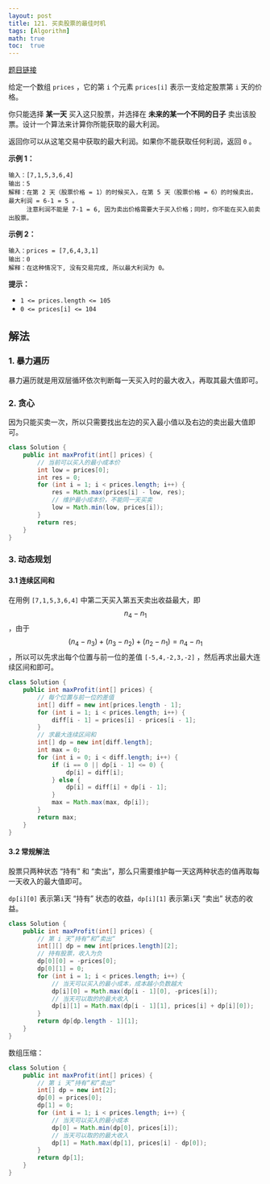 ```yaml
---
layout: post
title: 121. 买卖股票的最佳时机
tags: [Algorithm]
math: true
toc:  true
---
```


[题目链接](https://leetcode.cn/problems/best-time-to-buy-and-sell-stock/)

给定一个数组 `prices` ，它的第 `i` 个元素 `prices[i]` 表示一支给定股票第 `i` 天的价格。

你只能选择 **某一天** 买入这只股票，并选择在 **未来的某一个不同的日子** 卖出该股票。设计一个算法来计算你所能获取的最大利润。

返回你可以从这笔交易中获取的最大利润。如果你不能获取任何利润，返回 `0` 。

**示例 1：**

```
输入：[7,1,5,3,6,4]
输出：5
解释：在第 2 天（股票价格 = 1）的时候买入，在第 5 天（股票价格 = 6）的时候卖出，最大利润 = 6-1 = 5 。
     注意利润不能是 7-1 = 6, 因为卖出价格需要大于买入价格；同时，你不能在买入前卖出股票。
```

**示例 2：**

```
输入：prices = [7,6,4,3,1]
输出：0
解释：在这种情况下, 没有交易完成, 所以最大利润为 0。
```

**提示：**

- `1 <= prices.length <= 105`
- `0 <= prices[i] <= 104`

## 解法

### 1. 暴力遍历

暴力遍历就是用双层循环依次判断每一天买入时的最大收入，再取其最大值即可。

### 2. 贪心

因为只能买卖一次，所以只需要找出左边的买入最小值以及右边的卖出最大值即可。

```java
class Solution {
    public int maxProfit(int[] prices) {
        // 当前可以买入的最小成本价
        int low = prices[0];
        int res = 0;
        for (int i = 1; i < prices.length; i++) {
            res = Math.max(prices[i] - low, res);
            // 维护最小成本价，不能同一天买卖
            low = Math.min(low, prices[i]);
        }
        return res;
    }
}
```

### 3. 动态规划

#### 3.1 连续区间和

在用例 `[7,1,5,3,6,4]` 中第二天买入第五天卖出收益最大，即 $$n_4 - n_1$$，由于 $$(n_4 - n_3) + (n_3 - n_2) + (n_2 - n_1) = n_4 - n_1$$，所以可以先求出每个位置与前一位的差值 `[-5,4,-2,3,-2]` ，然后再求出最大连续区间和即可。

```java
class Solution {
    public int maxProfit(int[] prices) {
        // 每个位置与前一位的差值
        int[] diff = new int[prices.length - 1];
        for (int i = 1; i < prices.length; i++) {
            diff[i - 1] = prices[i] - prices[i - 1];
        }
        // 求最大连续区间和
        int[] dp = new int[diff.length];
        int max = 0;
        for (int i = 0; i < diff.length; i++) {
            if (i == 0 || dp[i - 1] <= 0) {
                dp[i] = diff[i];
            } else {
                dp[i] = diff[i] + dp[i - 1];
            }
            max = Math.max(max, dp[i]);
        }
        return max;
    }
}
```

#### 3.2 常规解法

股票只两种状态 “持有” 和 “卖出”，那么只需要维护每一天这两种状态的值再取每一天收入的最大值即可。

`dp[i][0]` 表示第`i`天 “持有” 状态的收益，`dp[i][1]` 表示第`i`天 “卖出” 状态的收益。

```java
class Solution {
    public int maxProfit(int[] prices) {
        // 第 i 天”持有“和”卖出“
        int[][] dp = new int[prices.length][2];
        // 持有股票，收入为负
        dp[0][0] = -prices[0];
        dp[0][1] = 0;
        for (int i = 1; i < prices.length; i++) {
            // 当天可以买入的最小成本，成本越小负数越大
            dp[i][0] = Math.max(dp[i - 1][0], -prices[i]);
            // 当天可以取的的最大收入
            dp[i][1] = Math.max(dp[i - 1][1], prices[i] + dp[i][0]);
        }
        return dp[dp.length - 1][1];
    }
}
```

数组压缩：

```java
class Solution {
    public int maxProfit(int[] prices) {
        // 第 i 天”持有“和”卖出“
        int[] dp = new int[2];
        dp[0] = prices[0];
        dp[1] = 0;
        for (int i = 1; i < prices.length; i++) {
            // 当天可以买入的最小成本
            dp[0] = Math.min(dp[0], prices[i]);
            // 当天可以取的的最大收入
            dp[1] = Math.max(dp[1], prices[i] - dp[0]);
        }
        return dp[1];
    }
}
```

